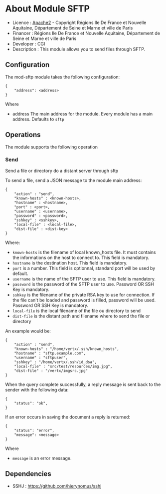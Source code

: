 # About Module SFTP
* Licence : [Apache2](https://www.apache.org/licenses/LICENSE-2.0.txt) - Copyright Régions Ile De France et Nouvelle Aquitaine, Département de Seine et Marne et ville de Paris
* Financer : Régions Ile De France et Nouvelle Aquitaine, Département de Seine et Marne et ville de Paris
* Developer : CGI
* Description : This module allows you to send files through SFTP.

## Configuration
The mod-sftp module takes the following configuration:

	{
		"address": <address>
	}

Where
* address The main address for the module. Every module has a main address. Defaults to `sftp` 

## Operations

The module supports the following operation

### Send

Send a file or directory do a distant server through sftp

To send a file, send a JSON message to the module main address:

	{
		"action" : "send",
		"known-hosts" : <known-hosts>,
		"hostname" : <hostname>,
		"port" : <port>,
		"username" : <username>,
		"password" : <password>,
		"sshkey" : <sshkey>,
		"local-file" : <local-file>,
		"dist-file" : <dist-key>
	}

Where:
* `known-hosts` is the filename of local known_hosts file. It must contains the informations on the host to connect to. This field is mandatory.
* `hostname` is the destination host. This field is mandatory.
* `port` is a number. This field is optionnal, standard port will be used by default.
* `username` is the name of the SFTP user to use. This field is mandatory.
* `password` is the password of the SFTP user to use. Password OR SSH Key is mandatory.
* `sshkey` is the filename of the private RSA key to use for connection. If the file can't be loaded and password is filled, password will be used. Password OR SSH Key is mandatory.
* `local-file` is the local filename of the file ou directory to send
* `dist-file` is the distant path and filename where to send the file or directory

An example would be:

	{
		"action" : "send",
		"known-hosts" : "/home/vertx/.ssh/known_hosts",
		"hostname" : "sftp.example.com",
		"username" : "sftpuser",
		"sshkey" : "/home/vertx/.ssh/id_dsa",
		"local-file" : "src/test/resources/img.jpg",
		"dist-file" : "/vertx/imgsrc.jpg"
	}

When the query complete successfully, a reply message is sent back to the sender with the following data:

	{
		"status": "ok",
	}

If an error occurs in saving the document a reply is returned:

	{
		"status": "error",
		"message": <message>
	}

Where
* `message` is an error message.

## Dependencies

- SSHJ : https://github.com/hierynomus/sshj